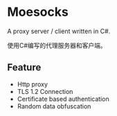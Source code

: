 Moesocks
====

A proxy server / client written in C#.

使用C#编写的代理服务器和客户端。

## Feature ##
- Http proxy
- TLS 1.2 Connection
- Certificate based authentication
- Random data obfuscation 